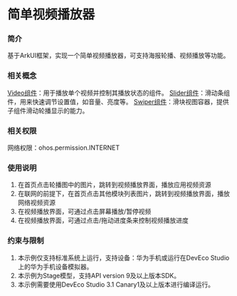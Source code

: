 # 简单视频播放器

### 简介

基于ArkUI框架，实现一个简单视频播放器，可支持海报轮播、视频播放等功能。

### 相关概念

[Video组件](https://gitee.com/openharmony/docs/blob/master/zh-cn/application-dev/reference/arkui-ts/ts-media-components-video.md)：用于播放单个视频并控制其播放状态的组件。
[Slider组件](https://gitee.com/openharmony/docs/blob/master/zh-cn/application-dev/reference/arkui-ts/ts-basic-components-slider.md)：滑动条组件，用来快速调节设置值，如音量、亮度等。
[Swiper组件](https://gitee.com/openharmony/docs/blob/master/zh-cn/application-dev/reference/arkui-ts/ts-container-swiper.md)：滑块视图容器，提供子组件滑动轮播显示的能力。

### 相关权限

网络权限：ohos.permission.INTERNET

### 使用说明

1. 在首页点击轮播图中的图片，跳转到视频播放界面，播放应用视频资源
2. 在联网的前提下，在首页点击其他模块列表图片，跳转到视频播放界面，播放网络视频资源
3. 在视频播放界面，可通过点击屏幕播放/暂停视频
4. 在视频播放界面，可通过点击/拖动进度条来控制视频播放进度


### 约束与限制

1. 本示例仅支持标准系统上运行，支持设备：华为手机或运行在DevEco Studio上的华为手机设备模拟器。
2. 本示例为Stage模型，支持API version 9及以上版本SDK。
3. 本示例需要使用DevEco Studio 3.1 Canary1及以上版本进行编译运行。